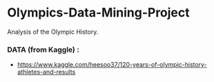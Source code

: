 # Olympics-Data-Mining-Project
Analysis of the Olympic History.

### DATA (from Kaggle) :
* https://www.kaggle.com/heesoo37/120-years-of-olympic-history-athletes-and-results
